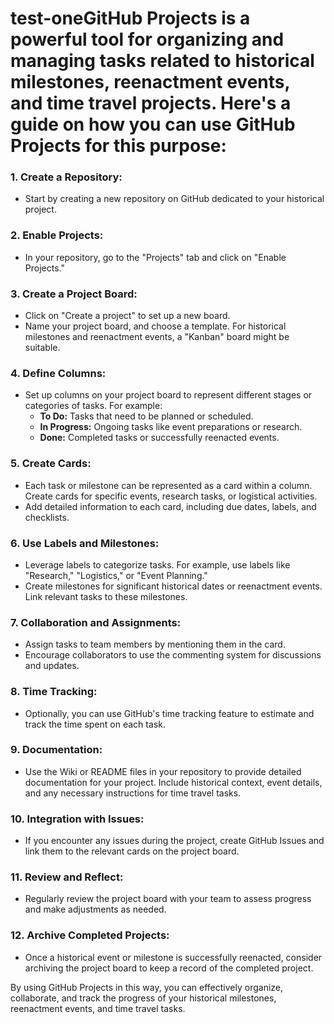# test-oneGitHub Projects is a powerful tool for organizing and managing tasks related to historical milestones, reenactment events, and time travel projects. Here's a guide on how you can use GitHub Projects for this purpose:

### 1. **Create a Repository:**
   - Start by creating a new repository on GitHub dedicated to your historical project.

### 2. **Enable Projects:**
   - In your repository, go to the "Projects" tab and click on "Enable Projects."

### 3. **Create a Project Board:**
   - Click on "Create a project" to set up a new board.
   - Name your project board, and choose a template. For historical milestones and reenactment events, a "Kanban" board might be suitable.

### 4. **Define Columns:**
   - Set up columns on your project board to represent different stages or categories of tasks. For example:
      - **To Do:** Tasks that need to be planned or scheduled.
      - **In Progress:** Ongoing tasks like event preparations or research.
      - **Done:** Completed tasks or successfully reenacted events.

### 5. **Create Cards:**
   - Each task or milestone can be represented as a card within a column. Create cards for specific events, research tasks, or logistical activities.
   - Add detailed information to each card, including due dates, labels, and checklists.

### 6. **Use Labels and Milestones:**
   - Leverage labels to categorize tasks. For example, use labels like "Research," "Logistics," or "Event Planning."
   - Create milestones for significant historical dates or reenactment events. Link relevant tasks to these milestones.

### 7. **Collaboration and Assignments:**
   - Assign tasks to team members by mentioning them in the card.
   - Encourage collaborators to use the commenting system for discussions and updates.

### 8. **Time Tracking:**
   - Optionally, you can use GitHub's time tracking feature to estimate and track the time spent on each task.

### 9. **Documentation:**
   - Use the Wiki or README files in your repository to provide detailed documentation for your project. Include historical context, event details, and any necessary instructions for time travel tasks.

### 10. **Integration with Issues:**
   - If you encounter any issues during the project, create GitHub Issues and link them to the relevant cards on the project board.

### 11. **Review and Reflect:**
   - Regularly review the project board with your team to assess progress and make adjustments as needed.

### 12. **Archive Completed Projects:**
   - Once a historical event or milestone is successfully reenacted, consider archiving the project board to keep a record of the completed project.

By using GitHub Projects in this way, you can effectively organize, collaborate, and track the progress of your historical milestones, reenactment events, and time travel tasks.
